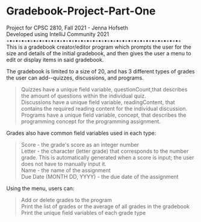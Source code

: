 # Gradebook-Project-Part-One
Project for CPSC 2810, Fall 2021 - Jenna Hofseth <br />
Developed using IntelliJ Community 2021 <br />
◦•◦•◦•◦•◦•◦•◦•◦•◦•◦•◦•◦•◦•◦•◦•◦•◦•◦•◦•◦•◦•◦•◦•◦•◦•◦•◦•◦•◦•◦ <br />
This is a gradebook creator/editor program which prompts the user for the size and details of the initial gradebook, and then gives the user a menu to edit or display items in said gradebook. <br />

The gradebook is limited to a size of 20, and has 3 different types of grades the user can add--quizzes, discussions, and programs. <br />
> Quizzes have a unique field variable, questionCount,that describes the amount of questions within the individual quiz. <br />
> Discussions have a unique field variable, readingContent, that contains the required reading content for the individual discussion. <br />
> Programs have a unique field variable, concept, that describes the programming concept for the programming assignment. <br />

Grades also have common field variables used in each type: <br />
> Score - the grade's score as an integer number <br />
> Letter - the character (letter grade) that corresponds to the number grade. This is automatically generated when a score is input; the user does not have to manually input it. <br />
> Name - the name of the assignment <br />
> Due Date (MONTH DD, YYYY) - the due date of the assignment <br />

Using the menu, users can: <br />
> Add or delete grades to the program <br />
> Print the list of grades or the average of all grades in the gradebook <br />
> Print the unique field variables of each grade type <br />
